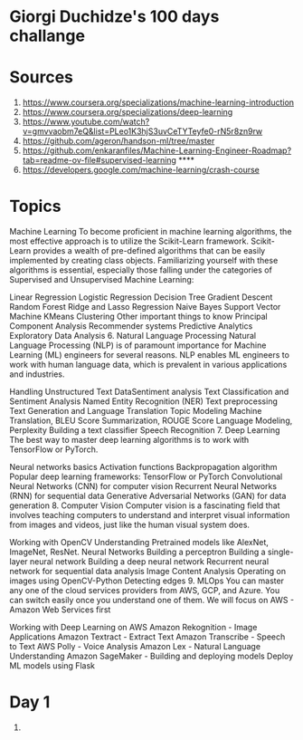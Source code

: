 # Giorgi Duchidze's 100 days challange

# Sources
1. https://www.coursera.org/specializations/machine-learning-introduction
2. https://www.coursera.org/specializations/deep-learning
3. https://www.youtube.com/watch?v=gmvvaobm7eQ&list=PLeo1K3hjS3uvCeTYTeyfe0-rN5r8zn9rw
4. https://github.com/ageron/handson-ml/tree/master
5. https://github.com/enkaranfiles/Machine-Learning-Engineer-Roadmap?tab=readme-ov-file#supervised-learning ****
6. https://developers.google.com/machine-learning/crash-course



# Topics

Machine Learning
To become proficient in machine learning algorithms, the most effective approach is to utilize the Scikit-Learn framework. Scikit-Learn provides a wealth of pre-defined algorithms that can be easily implemented by creating class objects. Familiarizing yourself with these algorithms is essential, especially those falling under the categories of Supervised and Unsupervised Machine Learning:

Linear Regression
Logistic Regression
Decision Tree
Gradient Descent
Random Forest
Ridge and Lasso Regression
Naive Bayes
Support Vector Machine
KMeans Clustering
Other important things to know
Principal Component Analysis
Recommender systems
Predictive Analytics
Exploratory Data Analysis
6. Natural Language Processing
Natural Language Processing (NLP) is of paramount importance for Machine Learning (ML) engineers for several reasons. NLP enables ML engineers to work with human language data, which is prevalent in various applications and industries.

Handling Unstructured Text DataSentiment analysis
Text Classification and Sentiment Analysis
Named Entity Recognition (NER)
Text preprocessing
Text Generation and Language Translation
Topic Modeling
Machine Translation, BLEU Score
Summarization, ROUGE Score
Language Modeling, Perplexity
Building a text classifier
Speech Recognition
7. Deep Learning
The best way to master deep learning algorithms is to work with TensorFlow or PyTorch.

Neural networks basics
Activation functions
Backpropagation algorithm
Popular deep learning frameworks: TensorFlow or PyTorch
Convolutional Neural Networks (CNN) for computer vision
Recurrent Neural Networks (RNN) for sequential data
Generative Adversarial Networks (GAN) for data generation
8. Computer Vision
Computer vision is a fascinating field that involves teaching computers to understand and interpret visual information from images and videos, just like the human visual system does.

Working with OpenCV
Understanding Pretrained models like AlexNet, ImageNet, ResNet.
Neural Networks
Building a perceptron
Building a single-layer neural network
Building a deep neural network
Recurrent neural network for sequential data analysis
Image Content Analysis
Operating on images using OpenCV-Python
Detecting edges
9. MLOps
You can master any one of the cloud services providers from AWS, GCP, and Azure. You can switch easily once you understand one of them. We will focus on AWS - Amazon Web Services first

Working with Deep Learning on AWS
Amazon Rekognition - Image Applications
Amazon Textract - Extract Text
Amazon Transcribe - Speech to Text
AWS Polly - Voice Analysis
Amazon Lex - Natural Language Understanding
Amazon SageMaker - Building and deploying models
Deploy ML models using Flask

# Day 1
1. 
